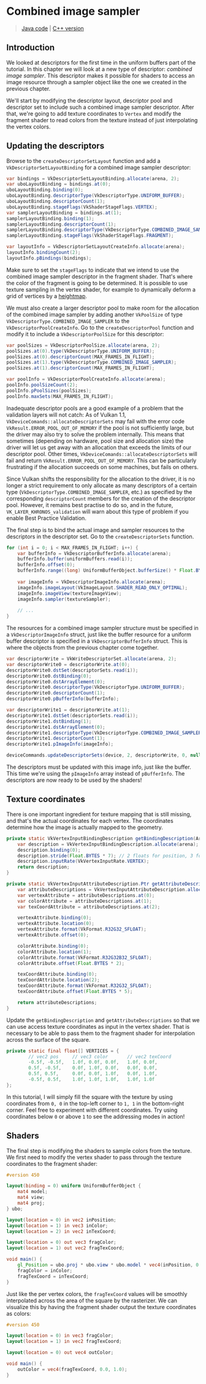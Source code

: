 # Combined image sampler

> [Java code](https://github.com/chuigda/vulkan4j/tree/master/tutorial/src/main/java/tutorial/vulkan/part08/ch26/Main.java) | [C++ version](https://vulkan-tutorial.com/Texture_mapping/Combined_image_sampler)

## Introduction

We looked at descriptors for the first time in the uniform buffers part of the tutorial. In this chapter we will look at a new type of descriptor: *combined image sampler*. This descriptor makes it possible for shaders to access an image resource through a sampler object like the one we created in the previous chapter.

We'll start by modifying the descriptor layout, descriptor pool and descriptor set to include such a combined image sampler descriptor. After that, we're going to add texture coordinates to `Vertex` and modify the fragment shader to read colors from the texture instead of just interpolating the vertex colors.

## Updating the descriptors

Browse to the `createDescriptorSetLayout` function and add a `VkDescriptorSetLayoutBinding` for a combined image sampler descriptor:

```java
var bindings = VkDescriptorSetLayoutBinding.allocate(arena, 2);
var uboLayoutBinding = bindings.at(0);
uboLayoutBinding.binding(0);
uboLayoutBinding.descriptorType(VkDescriptorType.UNIFORM_BUFFER);
uboLayoutBinding.descriptorCount(1);
uboLayoutBinding.stageFlags(VkShaderStageFlags.VERTEX);
var samplerLayoutBinding = bindings.at(1);
samplerLayoutBinding.binding(1);
samplerLayoutBinding.descriptorCount(1);
samplerLayoutBinding.descriptorType(VkDescriptorType.COMBINED_IMAGE_SAMPLER);
samplerLayoutBinding.stageFlags(VkShaderStageFlags.FRAGMENT);

var layoutInfo = VkDescriptorSetLayoutCreateInfo.allocate(arena);
layoutInfo.bindingCount(2);
layoutInfo.pBindings(bindings);
```

Make sure to set the `stageFlags` to indicate that we intend to use the combined image sampler descriptor in the fragment shader. That's where the color of the fragment is going to be determined. It is possible to use texture sampling in the vertex shader, for example to dynamically deform a grid of vertices by a [heightmap](https://en.wikipedia.org/wiki/Heightmap).

We must also create a larger descriptor pool to make room for the allocation of the combined image sampler by adding another `VkPoolSize` of type `VkDescriptorType.COMBINED_IMAGE_SAMPLER` to the `VkDescriptorPoolCreateInfo`. Go to the `createDescriptorPool` function and modify it to include a `VkDescriptorPoolSize` for this descriptor:

```java
var poolSizes = VkDescriptorPoolSize.allocate(arena, 2);
poolSizes.at(0).type(VkDescriptorType.UNIFORM_BUFFER);
poolSizes.at(0).descriptorCount(MAX_FRAMES_IN_FLIGHT);
poolSizes.at(1).type(VkDescriptorType.COMBINED_IMAGE_SAMPLER);
poolSizes.at(1).descriptorCount(MAX_FRAMES_IN_FLIGHT);

var poolInfo = VkDescriptorPoolCreateInfo.allocate(arena);
poolInfo.poolSizeCount(2);
poolInfo.pPoolSizes(poolSizes);
poolInfo.maxSets(MAX_FRAMES_IN_FLIGHT);
```

Inadequate descriptor pools are a good example of a problem that the validation layers will not catch: As of Vulkan 1.1, `VkDeviceComands::allocateDescriptorSets` may fail with the error code `VkResult.ERROR_POOL_OUT_OF_MEMORY` if the pool is not sufficiently large, but the driver may also try to solve the problem internally. This means that sometimes (depending on hardware, pool size and allocation size) the driver will let us get away with an allocation that exceeds the limits of our descriptor pool. Other times, `VkDeviceComands::allocateDescriptorSets` will fail and return `VkResult.ERROR_POOL_OUT_OF_MEMORY`. This can be particularly frustrating if the allocation succeeds on some machines, but fails on others.

Since Vulkan shifts the responsibility for the allocation to the driver, it is no longer a strict requirement to only allocate as many descriptors of a certain type (`VkDescriptorType.COMBINED_IMAGE_SAMPLER`, etc.) as specified by the corresponding `descriptorCount` members for the creation of the descriptor pool. However, it remains best practise to do so, and in the future, `VK_LAYER_KHRONOS_validation` will warn about this type of problem if you enable Best Practice Validation.

The final step is to bind the actual image and sampler resources to the descriptors in the descriptor set. Go to the `createDescriptorSets` function.

```java
for (int i = 0; i < MAX_FRAMES_IN_FLIGHT; i++) {
    var bufferInfo = VkDescriptorBufferInfo.allocate(arena);
    bufferInfo.buffer(uniformBuffers.read(i));
    bufferInfo.offset(0);
    bufferInfo.range((long) UniformBufferObject.bufferSize() * Float.BYTES);
    
    var imageInfo = VkDescriptorImageInfo.allocate(arena);
    imageInfo.imageLayout(VkImageLayout.SHADER_READ_ONLY_OPTIMAL);
    imageInfo.imageView(textureImageView);
    imageInfo.sampler(textureSampler);
    
    // ...
}
```

The resources for a combined image sampler structure must be specified in a `VkDescriptorImageInfo` struct, just like the buffer resource for a uniform buffer descriptor is specified in a `VkDescriptorBufferInfo` struct. This is where the objects from the previous chapter come together.

```java
var descriptorWrite = VkWriteDescriptorSet.allocate(arena, 2);
var descriptorWrite0 = descriptorWrite.at(0);
descriptorWrite0.dstSet(descriptorSets.read(i));
descriptorWrite0.dstBinding(0);
descriptorWrite0.dstArrayElement(0);
descriptorWrite0.descriptorType(VkDescriptorType.UNIFORM_BUFFER);
descriptorWrite0.descriptorCount(1);
descriptorWrite0.pBufferInfo(bufferInfo);

var descriptorWrite1 = descriptorWrite.at(1);
descriptorWrite1.dstSet(descriptorSets.read(i));
descriptorWrite1.dstBinding(1);
descriptorWrite1.dstArrayElement(0);
descriptorWrite1.descriptorType(VkDescriptorType.COMBINED_IMAGE_SAMPLER);
descriptorWrite1.descriptorCount(1);
descriptorWrite1.pImageInfo(imageInfo);

deviceCommands.updateDescriptorSets(device, 2, descriptorWrite, 0, null);
```

The descriptors must be updated with this image info, just like the buffer. This time we're using the `pImageInfo` array instead of `pBufferInfo`. The descriptors are now ready to be used by the shaders!

## Texture coordinates

There is one important ingredient for texture mapping that is still missing, and that's the actual coordinates for each vertex. The coordinates determine how the image is actually mapped to the geometry.

```java
private static VkVertexInputBindingDescription getBindingDescription(Arena arena) {
    var description = VkVertexInputBindingDescription.allocate(arena);
    description.binding(0);
    description.stride(Float.BYTES * 7); // 2 floats for position, 3 for color, 2 for texture coordinates
    description.inputRate(VkVertexInputRate.VERTEX);
    return description;
}

private static VkVertexInputAttributeDescription.Ptr getAttributeDescriptions(Arena arena) {
    var attributeDescriptions = VkVertexInputAttributeDescription.allocate(arena, 3);
    var vertexAttribute = attributeDescriptions.at(0);
    var colorAttribute = attributeDescriptions.at(1);
    var texCoordAttribute = attributeDescriptions.at(2);

    vertexAttribute.binding(0);
    vertexAttribute.location(0);
    vertexAttribute.format(VkFormat.R32G32_SFLOAT);
    vertexAttribute.offset(0);

    colorAttribute.binding(0);
    colorAttribute.location(1);
    colorAttribute.format(VkFormat.R32G32B32_SFLOAT);
    colorAttribute.offset(Float.BYTES * 2);

    texCoordAttribute.binding(0);
    texCoordAttribute.location(2);
    texCoordAttribute.format(VkFormat.R32G32_SFLOAT);
    texCoordAttribute.offset(Float.BYTES * 5);

    return attributeDescriptions;
}
```

Update the `getBindingDescription` and `getAttributeDescriptions` so that we can use access texture coordinates as input in the vertex shader. That is necessary to be able to pass them to the fragment shader for interpolation across the surface of the square.

```java
private static final float[] VERTICES = {
        // vec2 pos     // vec3 color       // vec2 texCoord
        -0.5f, -0.5f,   1.0f, 0.0f, 0.0f,   1.0f, 0.0f,
        0.5f, -0.5f,    0.0f, 1.0f, 0.0f,   0.0f, 0.0f,
        0.5f, 0.5f,     0.0f, 0.0f, 1.0f,   0.0f, 1.0f,
        -0.5f, 0.5f,    1.0f, 1.0f, 1.0f,   1.0f, 1.0f
};
```

In this tutorial, I will simply fill the square with the texture by using coordinates from `0, 0` in the top-left corner to `1, 1` in the bottom-right corner. Feel free to experiment with different coordinates. Try using coordinates below `0` or above `1` to see the addressing modes in action!

## Shaders

The final step is modifying the shaders to sample colors from the texture. We first need to modify the vertex shader to pass through the texture coordinates to the fragment shader:

```glsl
#version 450

layout(binding = 0) uniform UniformBufferObject {
    mat4 model;
    mat4 view;
    mat4 proj;
} ubo;

layout(location = 0) in vec2 inPosition;
layout(location = 1) in vec3 inColor;
layout(location = 2) in vec2 inTexCoord;

layout(location = 0) out vec3 fragColor;
layout(location = 1) out vec2 fragTexCoord;

void main() {
    gl_Position = ubo.proj * ubo.view * ubo.model * vec4(inPosition, 0.0, 1.0);
    fragColor = inColor;
    fragTexCoord = inTexCoord;
}
```

Just like the per vertex colors, the `fragTexCoord` values will be smoothly interpolated across the area of the square by the rasterizer. We can visualize this by having the fragment shader output the texture coordinates as colors:

```glsl
#version 450

layout(location = 0) in vec3 fragColor;
layout(location = 1) in vec2 fragTexCoord;

layout(location = 0) out vec4 outColor;

void main() {
    outColor = vec4(fragTexCoord, 0.0, 1.0);
}
```
